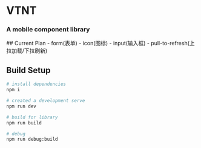 <!--
 * @Description: 
 * @LastEditors: xhp
 * @Date: 2020-03-18 13:33:34
 * @LastEditTime: 2020-03-18 14:12:45
 * @FilePath: /hpxin/mywork/myStudy/vtnt/README.md
 -->

<h1>
VTNT
<h3>A mobile component library</h3>
</h1>
## Current Plan
- form(表单)
- icon(图标)
- input(输入框)
- pull-to-refresh(上拉加载/下拉刷新)

## Build Setup

```bash
# install dependencies
npm i

# created a development serve
npm run dev

# build for library
npm run build

# debug
npm run debug:build

```


